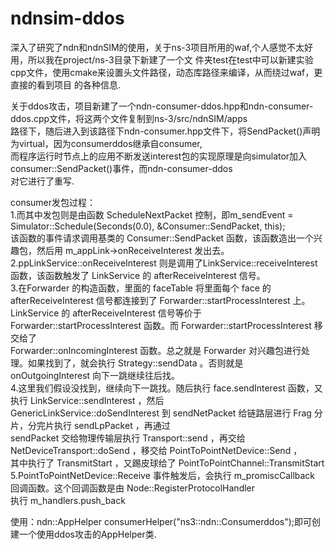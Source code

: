 # ndnsim-ddos
深入了研究了ndn和ndnSIM的使用，关于ns-3项目所用的waf,个人感觉不太好用，所以我在project/ns-3目录下新建了一个文
件夹test在test中可以新建实验cpp文件，使用cmake来设置头文件路径，动态库路径来编译，从而绕过waf，更直接的看到项目
的各种信息.    

关于ddos攻击，项目新建了一个ndn-consumer-ddos.hpp和ndn-consumer-ddos.cpp文件，将这两个文件复制到ns-3/src/ndnSIM/apps  
路径下，随后进入到该路径下ndn-consumer.hpp文件下，将SendPacket()声明为virtual，因为consumerddos继承自consumer,  
而程序运行时节点上的应用不断发送interest包的实现原理是向simulator加入consumer::SendPacket()事件，而ndn-consumer-ddos  
对它进行了重写.  

consumer发包过程：  
1.而其中发包则是由函数 ScheduleNextPacket 控制，即m_sendEvent = Simulator::Schedule(Seconds(0.0), &Consumer::SendPacket, this);  
该函数的事件请求调用基类的 Consumer::SendPacket 函数，该函数造出一个兴趣包，然后用 m_appLink->onReceiveInterest 发出去。  
2.ppLinkService::onReceiveInterest 则是调用了LinkService::receiveInterest 函数，该函数触发了 LinkService 的 afterReceiveInterest 信号。   
3.在Forwarder 的构造函数，里面的 faceTable 将里面每个 face 的 afterReceiveInterest 信号都连接到了 Forwarder::startProcessInterest 上。  
LinkService 的 afterReceiveInterest 信号等价于 Forwarder::startProcessInterest 函数。而 Forwarder::startProcessInterest 移交给了   
Forwarder::onIncomingInterest 函数。总之就是 Forwarder 对兴趣包进行处理。如果找到了，就会执行 Strategy::sendData 。否则就是   
onOutgoingInterest 向下一跳继续往后找。  
4.这里我们假设没找到，继续向下一跳找。随后执行 face.sendInterest 函数，又执行 LinkService::sendInterest ，然后   
GenericLinkService::doSendInterest 到 sendNetPacket 给链路层进行 Frag 分片，分完片执行 sendLpPacket ，再通过   
sendPacket 交给物理传输层执行 Transport::send ，再交给 NetDeviceTransport::doSend ，移交给 PointToPointNetDevice::Send ，  
其中执行了 TransmitStart ，又踢皮球给了 PointToPointChannel::TransmitStart   
5.PointToPointNetDevice::Receive 事件触发后，会执行 m_promiscCallback 回调函数。这个回调函数是由 Node::RegisterProtocolHandler   
执行 m_handlers.push_back   


使用：ndn::AppHelper consumerHelper("ns3::ndn::Consumerddos");即可创建一个使用ddos攻击的AppHelper类.  

